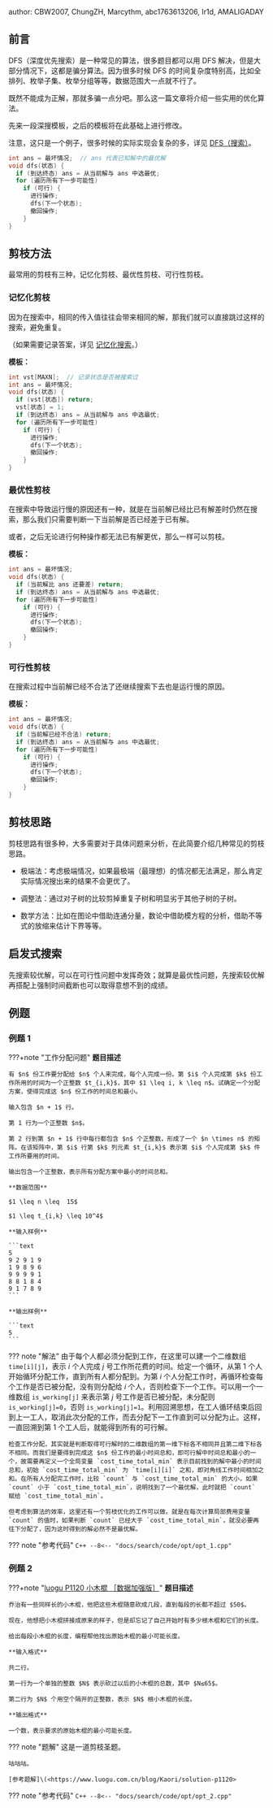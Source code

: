 author: CBW2007, ChungZH, Marcythm, abc1763613206, Ir1d, AMALIGADAY

## 前言

DFS（深度优先搜索）是一种常见的算法，很多题目都可以用 DFS 解决，但是大部分情况下，这都是骗分算法。因为很多时候 DFS 的时间复杂度特别高，比如全排列、枚举子集、枚举分组等等，数据范围大一点就不行了。

既然不能成为正解，那就多骗一点分吧。那么这一篇文章将介绍一些实用的优化算法。

先来一段深搜模板，之后的模板将在此基础上进行修改。

注意，这只是一个例子，很多时候的实际实现会复杂的多，详见 [DFS（搜索）](https://oi-wiki.org/search/dfs/)。

```cpp
int ans = 最坏情况;  // ans 代表已知解中的最优解
void dfs(状态) {
  if (到达终态) ans = 从当前解与 ans 中选最优;
  for (遍历所有下一步可能性)
    if (可行) {
      进行操作;
      dfs(下一个状态);
      撤回操作;
    }
}
```

## 剪枝方法

最常用的剪枝有三种，记忆化剪枝、最优性剪枝、可行性剪枝。

### 记忆化剪枝

因为在搜索中，相同的传入值往往会带来相同的解，那我们就可以直接跳过这样的搜索，避免重复。

（如果需要记录答案，详见 [记忆化搜索](../dp/memo.md)。）

**模板：**

```cpp
int vst[MAXN];  // 记录状态是否被搜索过
int ans = 最坏情况;
void dfs(状态) {
  if (vst[状态]) return;
  vst[状态] = 1;
  if (到达终态) ans = 从当前解与 ans 中选最优;
  for (遍历所有下一步可能性)
    if (可行) {
      进行操作;
      dfs(下一个状态);
      撤回操作;
    }
}
```

### 最优性剪枝

在搜索中导致运行慢的原因还有一种，就是在当前解已经比已有解差时仍然在搜索，那么我们只需要判断一下当前解是否已经差于已有解。

或者，之后无论进行何种操作都无法已有解更优，那么一样可以剪枝。

**模板：**

```cpp
int ans = 最坏情况;
void dfs(状态) {
  if (当前解比 ans 还要差) return;
  if (到达终态) ans = 从当前解与 ans 中选最优;
  for (遍历所有下一步可能性)
    if (可行) {
      进行操作;
      dfs(下一个状态);
      撤回操作;
    }
}
```

### 可行性剪枝

在搜索过程中当前解已经不合法了还继续搜索下去也是运行慢的原因。

**模板：**

```cpp
int ans = 最坏情况;
void dfs(状态) {
  if (当前解已经不合法) return;
  if (到达终态) ans = 从当前解与 ans 中选最优;
  for (遍历所有下一步可能性)
    if (可行) {
      进行操作;
      dfs(下一个状态);
      撤回操作;
    }
}
```

## 剪枝思路

剪枝思路有很多种，大多需要对于具体问题来分析，在此简要介绍几种常见的剪枝思路。

- 极端法：考虑极端情况，如果最极端（最理想）的情况都无法满足，那么肯定实际情况搜出来的结果不会更优了。

- 调整法：通过对子树的比较剪掉重复子树和明显劣于其他子树的子树。

- 数学方法：比如在图论中借助连通分量，数论中借助模方程的分析，借助不等式的放缩来估计下界等等。

## 启发式搜索

先搜索较优解，可以在可行性问题中发挥奇效；就算是最优性问题，先搜索较优解再搭配上强制时间截断也可以取得意想不到的成绩。

## 例题

### 例题 1

???+note "工作分配问题"
    **题目描述**
    
    有 $n$ 份工作要分配给 $n$ 个人来完成，每个人完成一份。第 $i$ 个人完成第 $k$ 份工作所用的时间为一个正整数 $t_{i,k}$，其中 $1 \leq i, k \leq n$。试确定一个分配方案，使得完成这 $n$ 份工作的时间总和最小。
    
    输入包含 $n + 1$ 行。
    
    第 1 行为一个正整数 $n$。
    
    第 2 行到第 $n + 1$ 行中每行都包含 $n$ 个正整数，形成了一个 $n \times n$ 的矩阵。在该矩阵中，第 $i$ 行第 $k$ 列元素 $t_{i,k}$ 表示第 $i$ 个人完成第 $k$ 件工作所要用的时间。
    
    输出包含一个正整数，表示所有分配方案中最小的时间总和。
    
    **数据范围**
    
    $1 \leq n \leq  15$
    
    $1 \leq t_{i,k} \leq 10^4$
    
    **输入样例**
    
    ```text
    5
    9 2 9 1 9
    1 9 8 9 6
    9 9 9 9 1
    8 8 1 8 4
    9 1 7 8 9
    ```
    
    **输出样例**
    
    ```text
    5
    ```

??? note "解法"
    由于每个人都必须分配到工作，在这里可以建一个二维数组 `time[i][j]`，表示 $i$ 个人完成 $j$ 号工作所花费的时间。给定一个循环，从第 1 个人开始循环分配工作，直到所有人都分配到。为第 $i$ 个人分配工作时，再循环检查每个工作是否已被分配，没有则分配给 $i$ 个人，否则检查下一个工作。可以用一个一维数组 `is_working[j]` 来表示第 $j$ 号工作是否已被分配，未分配则 `is_working[j]=0`，否则 `is_working[j]=1`。利用回溯思想，在工人循环结束后回到上一工人，取消此次分配的工作，而去分配下一工作直到可以分配为止。这样，一直回溯到第 1 个工人后，就能得到所有的可行解。
    
    检查工作分配，其实就是判断取得可行解时的二维数组的第一维下标各不相同并且第二维下标各不相同。而我们是要得到完成这 $n$ 份工作的最小时间总和，即可行解中时间总和最小的一个，故需要再定义一个全局变量 `cost_time_total_min` 表示目前找到的解中最小的时间总和，初始 `cost_time_total_min` 为 `time[i][i]` 之和，即对角线工作时间相加之和。在所有人分配完工作时，比较 `count` 与 `cost_time_total_min` 的大小，如果 `count` 小于 `cost_time_total_min`，说明找到了一个最优解，此时就把 `count` 赋给 `cost_time_total_min`。
    
    但考虑到算法的效率，这里还有一个剪枝优化的工作可以做。就是在每次计算局部费用变量 `count` 的值时，如果判断 `count` 已经大于 `cost_time_total_min`，就没必要再往下分配了，因为这时得到的解必然不是最优解。

??? note "参考代码"
    ```C++
    --8<-- "docs/search/code/opt/opt_1.cpp"
    ```

### 例题 2

???+note "[luogu P1120 小木棍 ［数据加强版］](https://www.luogu.com.cn/problem/P1120)"
    **题目描述**
    
    乔治有一些同样长的小木棍，他把这些木棍随意砍成几段，直到每段的长都不超过 $50$。
    
    现在，他想把小木棍拼接成原来的样子，但是却忘记了自己开始时有多少根木棍和它们的长度。
    
    给出每段小木棍的长度，编程帮他找出原始木棍的最小可能长度。
    
    **输入格式**
    
    共二行。
    
    第一行为一个单独的整数 $N$ 表示砍过以后的小木棍的总数，其中 $N≤65$。
    
    第二行为 $N$ 个用空个隔开的正整数，表示 $N$ 根小木棍的长度。
    
    **输出格式**
    
    一个数，表示要求的原始木棍的最小可能长度。

??? note "题解"
    这是一道剪枝圣题。
    
    咕咕咕。
    
    [参考题解]\(<https://www.luogu.com.cn/blog/Kaori/solution-p1120>

??? note "参考代码"
    ```C++
    --8<-- "docs/search/code/opt/opt_2.cpp"
    ```
